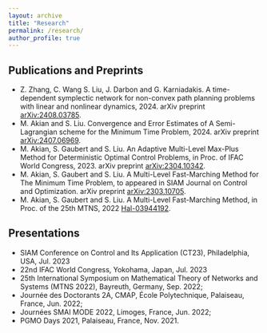 ```yaml
---
layout: archive
title: "Research"
permalink: /research/
author_profile: true
---
```


## Publications and Preprints

* Z. Zhang, C. Wang S. Liu, J. Darbon and G. Karniadakis. A time-dependent symplectic network for non-convex path planning problems with linear and nonlinear dynamics, 2024. arXiv preprint [arXiv:2408.03785](https://arxiv.org/pdf/2408.03785).
* M. Akian and S. Liu. Convergence and Error Estimates of A Semi-Lagrangian scheme for the Minimum Time Problem, 2024. arXiv preprint [arXiv:2407.06969](https://arxiv.org/pdf/2407.06969).
* M. Akian, S. Gaubert and S. Liu. An Adaptive Multi-Level Max-Plus Method for Deterministic Optimal Control Problems, in Proc. of IFAC World Congress, 2023. arXiv preprint [arXiv:2304.10342](https://arxiv.org/pdf/2304.10342.pdf).
* M. Akian, S. Gaubert and S. Liu. A Multi-Level Fast-Marching Method for The Minimum Time Problem, to appeared in SIAM Journal on Control and Optimization. arXiv preprint [arXiv:2303.10705](https://arxiv.org/pdf/2303.10705.pdf).
* M. Akian, S. Gaubert and S. Liu. A Multi-Level Fast-Marching Method, in Proc. of the 25th MTNS, 2022 [Hal-03944192](https://inria.hal.science/hal-03944192/document).


## Presentations

- SIAM Conference on Control and Its Application (CT23), Philadelphia, USA, Jul. 2023
- 22nd IFAC World Congress, Yokohama, Japan, Jul. 2023
- 25th International Symposium on Mathematical Theory of Networks and Systems (MTNS 2022), Bayreuth, Germany, Sep. 2022;
- Journée des Doctorants 2A, CMAP, École Polytechnique, Palaiseau, France, Jun. 2022;
- Journées SMAI MODE 2022, Limoges, France, Jun. 2022;
- PGMO Days 2021, Palaiseau, France, Nov. 2021.
  
